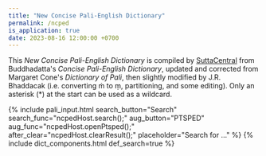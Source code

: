 ```yaml
---
title: "New Concise Pali-English Dictionary"
permalink: /ncped
is_application: true
date: 2023-08-16 12:00:00 +0700
---
```


This *New Concise Pali-English Dictionary* is compiled by [SuttaCentral](https://suttacentral.net) from Buddhadatta's *Concise Pali-English Dictionary*, updated and corrected from Margaret Cone's *Dictionary of Pali*, then slightly modified by J.R. Bhaddacak (i.e. converting ṁ to ṃ, partitioning, and some editing). Only an asterisk (\*) at the start can be used as a wildcard.

{% include pali_input.html search_button="Search" search_func="ncpedHost.search();" aug_button="PTSPED" aug_func="ncpedHost.openPtsped();" after_clear="ncpedHost.clearResult();" placeholder="Search for ..." %}
{% include dict_components.html def_search=true %}
<script src="/assets/js/ncpedhost.js"></script>
<script src="/assets/js/ncped.js"></script>
<script>
ncped.url = "/assets/ncped";
ncped.util = bcUtil;
ncpedHost.util = bcUtil;
ncpedHost.dict = ncped;
ncpedHost.paliInput = paliInput;
const urlQuery = ncpedHost.getUrlParams();
if ("query" in urlQuery) {
	ncpedHost.paliInput.setText(urlQuery.query);
	ncpedHost.search();
}
</script>

